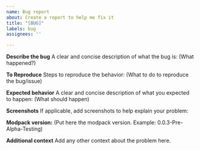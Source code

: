 ```yaml
---
name: Bug report
about: Create a report to help me fix it
title: "[BUG]"
labels: bug
assignees: ''

---
```


**Describe the bug**
A clear and concise description of what the bug is:
(What happened?)


**To Reproduce**
Steps to reproduce the behavior:
(What to do to reproduce the bug/issue)


**Expected behavior**
A clear and concise description of what you expected to happen:
(What should happen)


**Screenshots**
If applicable, add screenshots to help explain your problem:



**Modpack version:**
 (Put here the modpack version. Example: 0.0.3-Pre-Alpha-Testing)


**Additional context**
Add any other context about the problem here.
